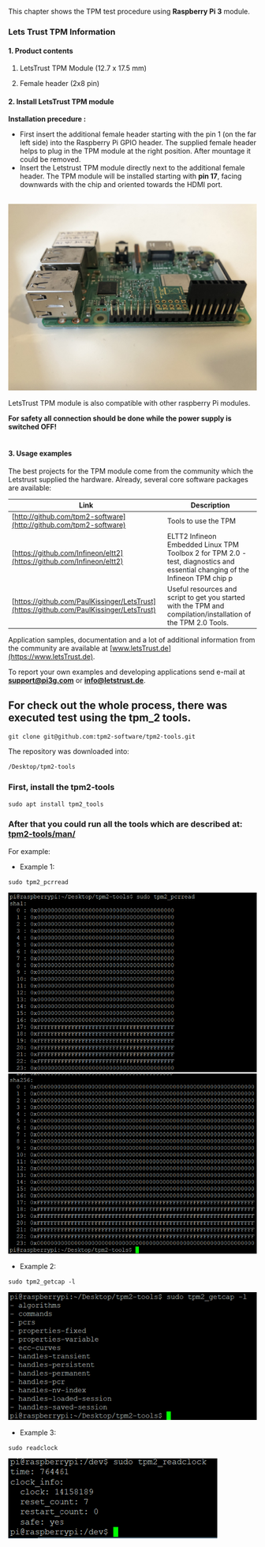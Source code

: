 This chapter shows the TPM test procedure using **Raspberry Pi 3** module.
### Lets Trust TPM Information

#### 1. Product contents
1. LetsTrust TPM Module (12.7 x 17.5 mm)

2. Female header (2x8 pin) 

#### 2. Install LetsTrust TPM module
**Installation precedure :** <br />

* First insert the additional female header starting with the pin 1 (on the far left side) into the Raspberry Pi GPIO header. The supplied female header helps to plug in the TPM module at the right position. After mountage it could be removed. <br />
* Insert the Letstrust TPM module directly next to the additional female header. The TPM module will be installed starting with **pin 17**, facing downwards with the chip and oriented towards the HDMI port. <br /><br />

![rpiTpm](images/rpiTpm.jpg)


LetsTrust TPM module is also compatible with other raspberry Pi modules.

**For safety all connection should be done while the power supply is switched OFF!**<br /><br />


#### 3. Usage examples
The best projects for the TPM module come from the community which the Letstrust supplied the hardware. Already, several core software packages are available:

| Link  | Description |
|-------|-------------|
| [http://github.com/tpm2-software](http://github.com/tpm2-software) | Tools to use the TPM |
| [https://github.com/Infineon/eltt2](https://github.com/Infineon/eltt2)| ELTT2 Infineon Embedded Linux TPM Toolbox 2 for TPM 2.0 - test, diagnostics and essential changing of the Infineon TPM chip  p |
| [https://github.com/PaulKissinger/LetsTrust](https://github.com/PaulKissinger/LetsTrust) |Useful resources and script to get you started with the TPM and compilation/installation of the TPM 2.0 Tools.|

Application samples, documentation and a lot of additional information from the community are available at [www.letsTrust.de](https://www.letsTrust.de).

To report your own examples and developing applications send e-mail at **<support@pi3g.com>** or **<info@letstrust.de>**. 

## For check out the whole process, there was executed test using the tpm_2 tools.

```console
git clone git@github.com:tpm2-software/tpm2-tools.git
```
The repository was downloaded into:
```txt
/Desktop/tpm2-tools
```

### First, install the **tpm2-tools**
```console
sudo apt install tpm2_tools
```
### After that you could run all the tools which are described at: [tpm2-tools/man/](https://github.com/tpm2-software/tpm2-tools/tree/master/man)
For example: <br />

* Example 1:
```console
sudo tpm2_pcrread
```
![tpm2_pcrread1](images/tpm2_pcrread_1.png)
![tpm2_pcrread2](images/tpm2_pcrread_2.png)

* Example 2:
```console
sudo tpm2_getcap -l
```
![tpm2_getcap](images/tpm2_getcap.png)

* Example 3:
```console
sudo readclock
```
![tpm2_readclock](images/tpm2_readclock.png)

